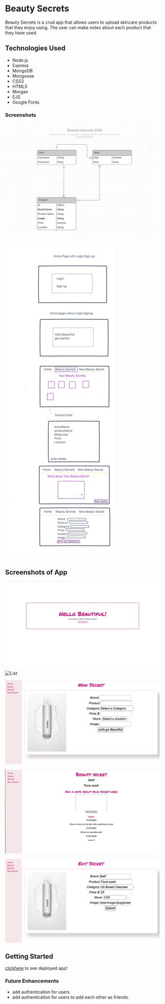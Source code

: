 # Beauty Secrets 

Beauty Secrets is a crud app that allows users to upload skincare products that they enjoy using. The user can make notes about each product that they have used. 


## Technologies Used
- Node.js
- Express
- MongoDB
- Mongoose
- CSS3
- HTML5
- Morgan 
- EJS
- Google Fonts

### Screenshots 
![ERD](./beauty-secrets-erd.png)

![wireframe](./wireframe.png)

## Screenshots of App

![Home](./homepage.png)

![List](./beautysecret.png)

![New](./newsecret.png)

![Notes](./notes.png)

![Edit](./editsecret.png)



## Getting Started 
[clickhere](https://beauty-secrets-app.herokuapp.com/) to see deployed app!


### Future Enhancements
- add authentication for users
- add authentication for users to add each other as friends.
